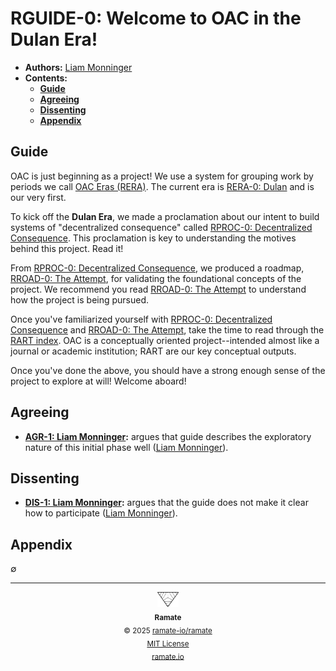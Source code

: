 # RGUIDE-0: Welcome to OAC in the Dulan Era!
- **Authors:** [Liam Monninger](mailto:liam@ramate.io)
- **Contents:**
  - **[Guide](#guide)**
  - **[Agreeing](#agreeing)**
  - **[Dissenting](#dissenting)**
  - **[Appendix](#appendix)**

## Guide
OAC is just beginning as a project! We use a system for grouping work by periods we call [OAC Eras (RERA)](../../../rera/). The current era is [RERA-0: Dulan](../../../rera/rera-000-000-000-dulan/README.md) and is our very first.

To kick off the **Dulan Era**, we made a proclamation about our intent to build systems of "decentralized consequence" called [RPROC-0: Decentralized Consequence](../../../rproc/rera-000-000-000-dulan/rproc-000-000-000/README.md). This proclamation is key to understanding the motives behind this project. Read it!

From [RPROC-0: Decentralized Consequence](../../../rproc/rera-000-000-000-dulan/rproc-000-000-000/README.md), we produced a roadmap, [RROAD-0: The Attempt](../../../rroad/rera-000-000-000-dulan/rroad-000-000-000/README.md), for validating the foundational concepts of the project. We recommend you read [RROAD-0: The Attempt](../../../rroad/rera-000-000-000-dulan/rroad-000-000-000/README.md) to understand how the project is being pursued.

Once you've familiarized yourself with [RPROC-0: Decentralized Consequence](../../../rproc/rera-000-000-000-dulan/rproc-000-000-000/README.md) and [RROAD-0: The Attempt](../../../rroad/rera-000-000-000-dulan/rroad-000-000-000/README.md), take the time to read through the [RART index](../../../rart/). OAC is a conceptually oriented project--intended almost like a journal or academic institution; RART are our key conceptual outputs.

Once you've done the above, you should have a strong enough sense of the project to explore at will! Welcome aboard!

## Agreeing
- **[AGR-1: Liam Monninger](./agreeing/agr-001-liam-monninger/README.md):** argues that guide describes the exploratory nature of this initial phase well ([Liam Monninger](mailto:liam@ramate.io)).

## Dissenting
- **[DIS-1: Liam Monninger](./dissenting/dis-001-liam-monninger/README.md):** argues that the guide does not make it clear how to participate ([Liam Monninger](mailto:liam@ramate.io)).

## Appendix
$\emptyset$

<!--RAMATE FOOTER: DO NOT REMOVE THIS LINE-->
---

<div align="center">
  <a href="https://github.com/ramate-io/oac">
    <picture>
      <source srcset="/assets/ramate-inverted-transparent.png" media="(prefers-color-scheme: dark)">
      <img height="24" src="/assets/ramate-transparent.png" alt="Ramate"/>
    </picture>
  </a>
  <br/>
  <sub>
    <b>Ramate</b>
    <br/>
    &copy; 2025 <a href="https://github.com/ramate-io/ramate">ramate-io/ramate</a>
    <br/>
    <a href="https://github.com/ramate-io/ramate/blob/main/LICENSE">MIT License</a>
    <br/>
    <a href="https://www.ramate.io">ramate.io</a>
  </sub>
</div>
